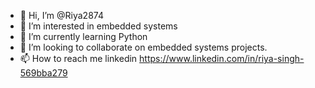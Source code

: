 - 👋 Hi, I’m @Riya2874
- 👀 I’m interested in embedded systems
- 🌱 I’m currently learning Python
- 💞️ I’m looking to collaborate on embedded systems projects.
- 📫 How to reach me linkedin https://www.linkedin.com/in/riya-singh-569bba279

<!---
Riya2874/Riya2874 is a ✨ special ✨ repository because its `README.md` (this file) appears on your GitHub profile.
You can click the Preview link to take a look at your changes.
--->
